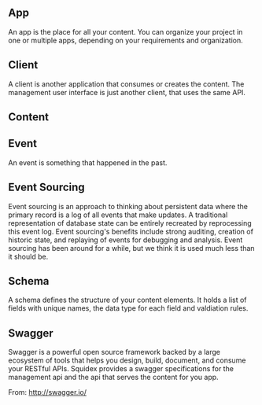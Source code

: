 ## App
An app is the place for all your content. You can organize your project in one or multiple apps, depending on your requirements and organization.

## Client
A client is another application that consumes or creates the content. The management user interface is just another client, that uses the same API.

## Content

## Event
An event is something that happened in the past.

## Event Sourcing
Event sourcing is an approach to thinking about persistent data where the primary record is a log of all events that make updates. A traditional representation of database state can be entirely recreated by reprocessing this event log. Event sourcing's benefits include strong auditing, creation of historic state, and replaying of events for debugging and analysis. Event sourcing has been around for a while, but we think it is used much less than it should be.

## Schema
A schema defines the structure of your content elements. It holds a list of fields with unique names, the data type for each field and valdiation rules.

## Swagger
Swagger is a powerful open source framework backed by a large ecosystem of tools that helps you design, build, document, and consume your RESTful APIs. Squidex provides a swagger specifications for the management api and the api that serves the content for you app.

From: http://swagger.io/